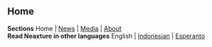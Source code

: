 ## Home <br/>
**Sections** Home | [News](https://neaxture.github.io/news) | [Media](https://neaxture.github.io/media) | [About](https://neaxture.github.io/about) <br/>
**Read Neaxture in other languages** English | [Indonesian](https://neaxture.github.io/lang/id) | [Esperanto](https://neaxture.github.io/lang/es) <br/>

